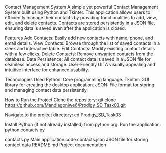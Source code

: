 Contact Management System
A simple yet powerful Contact Management System built using Python and Tkinter. This application allows users to efficiently manage their contacts by providing functionalities to add, 
view, edit, and delete contacts. Contacts are stored persistently in a JSON file, 
ensuring data is saved even after the application is closed.

Features
Add Contacts: Easily add new contacts with name, phone, and email details.
View Contacts: Browse through the list of saved contacts in a sleek and interactive table.
Edit Contacts: Modify existing contact details with a few clicks.
Delete Contacts: Remove unwanted contacts from the database.
Data Persistence: All contact data is saved in a JSON file for seamless access and storage.
User-Friendly UI: A visually appealing and intuitive interface for enhanced usability.

Technologies Used
Python: Core programming language.
Tkinter: GUI library for creating the desktop application.
JSON: File format for storing and managing contact data persistently.

How to Run the Project
Clone the repository:
git clone https://github.com/Mandlagoniwe6/Prodigy_SD_Task03.git

Navigate to the project directory:
cd Prodigy_SD_Task03

Install Python (if not already installed) from python.org.
Run the application:
python contacts.py

contacts.py          Main application code
contacts.json    JSON file for storing contact data
README.md        Project documentation
